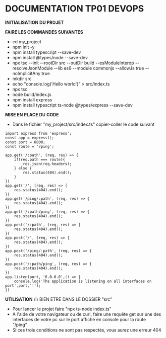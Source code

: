 # DOCUMENTATION TP01 DEVOPS

**INITIALISATION DU PROJET**

**FAIRE LES COMMANDES SUIVANTES**
- cd my_project
- npm init -y
- npm install typescript --save-dev
- npm install @types/node --save-dev
- npx tsc --init --rootDir src --outDir build --esModuleInterop --resolveJsonModule --lib es6 --module commonjs --allowJs true --noImplicitAny true
- mkdir src
- echo "console.log('Hello world')" > src/index.ts
- npx tsc
- node build/index.js
-  npm install express
-  npm install typescript ts-node @types/express --save-dev

**MISE EN PLACE DU CODE**
- Dans le fichier "my_project/src/index.ts" copier-coller le code suivant
```
import express from 'express';
const app = express();
const port = 8000;
const route = '/ping';

app.get('/:path', (req, res) => {
    if(req.path === route){
        res.json(req.headers);
    } else {
        res.status(404).end();
    }    
})
app.get('/', (req, res) => {
    res.status(404).end();
})
app.get('/ping/:path', (req, res) => {
    res.status(404).end();
})
app.get('/:path/ping', (req, res) => {
    res.status(404).end();
})
app.post('/:path', (req, res) => {
    res.status(404).end();
})
app.post('/', (req, res) => {
    res.status(404).end();
})
app.post('/ping/:path', (req, res) => {
    res.status(404).end();
})
app.post('/:path/ping', (req, res) => {
    res.status(404).end();
})
app.listen(port, '0.0.0.0',() => {
    console.log('The application is listening on all interfaces on port',port,'!');
})
```

**UTILISATION**
/!\ BIEN ETRE DANS LE DOSSIER "src"

- Pour lancer le projet faire "npx ts-node index.ts"
- A l'aide de votre navigateur ou de curl, faire une requête get sur une des interfaces de votre pc sur le port affiché en console pour la route "/ping"
- Si ces trois conditions ne sont pas respectés, vous aurez une erreur 404
